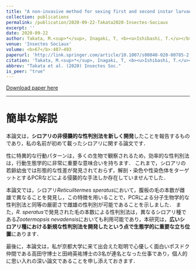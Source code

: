 ```yaml
---
title: "A non-invasive method for sexing first and second instar larvae of termites using external morphology"
collection: publications
permalink: /publication/2020-09-22-Takata2020-Insectes-Sociaux
excerpt: ''
date: 2020-09-22
author: Takata, M.<sup>*</sup>, Inagaki, T, <b><u>Ishibashi, T.</u></b>, Tasaki, E, Matsuura, K.
venue: 'Insectes Sociaux'
volume: <b>67</b>:487–493
paperurl: 'http://link.springer.com/article/10.1007/s00040-020-00785-2'
citation: 'Takata, M.<sup>*</sup>, Inagaki, T, <b><u>Ishibashi, T.</u></b>, Tasaki, E, Matsuura, K. (2020) <i>Insectes Sociaux</i>, <b>67</b>:487–493.'
abbrev: "Takata et al. (2020) Insectes Soc."
is_peer: "true"
---
```


[Download paper here](https://link.springer.com/content/pdf/10.1007/s00040-020-00785-2.pdf)

---

# 簡単な解説

本論文は，**シロアリの非侵襲的な性判別法を新しく開発**したことを報告するものであり，私の名前が初めて載ったシロアリに関する論文です．

性に特異的な行動パターンは，多くの生物で観察されるため，効率的な性判別法は，行動生態学的に非常に重要な意味合いを持ちます．
これまで，シロアリの若齢幼虫では形態的な性差が発見されておらず，解剖・染色や性染色体をターゲットとするPCRなどによる侵襲的な手法しか存在していませんでした．

本論文では，シロアリ*Reticulitermes speratus*において，腹板の毛の本数が雌雄で異なることを発見し，この特徴を用いることで，PCRによる分子生物学的な性判別法と同等の厳密さで雌雄の性判別が可能であることを示しました．
また，*R. speratus*で発見された毛の本数による性判別法は，異なるシロアリ種である*Zootermopsis nevadensis*においても利用可能であり，本研究は，**広いシロアリ種における新規な性判別法を開発したという点で生態学的に重要な立ち位置**にあります．

最後に，本論文は，私が京都大学に来て出会えた聡明で心優しく面白いポスドク仲間である高田守博士と田﨑英祐博士の3名が連名となった仕事であり，個人的に思い入れの深い論文であることを申し添えておきます．
